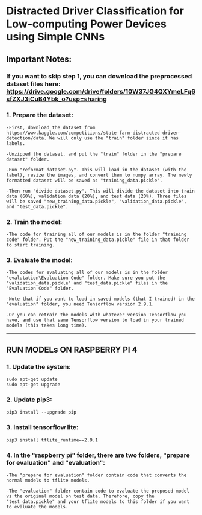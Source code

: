 # Distracted Driver Classification for Low-computing Power Devices using Simple CNNs

## Important Notes:

### If you want to skip step 1, you can download the preprocessed dataset files here: https://drive.google.com/drive/folders/10W37JG4QXYmeLFq6sfZXJ3iCuB4Ybk_o?usp=sharing

### 1. Prepare the dataset:

	-First, download the dataset from https://www.kaggle.com/competitions/state-farm-distracted-driver-detection/data. We will only use the "train" folder since it has labels.

	-Unzipped the dataset, and put the "train" folder in the "prepare dataset" folder.

	-Run "reformat dataset.py". This will load in the dataset (with the label), resize the images, and convert them to numpy array. The newly formatted dataset will be saved as "training_data.pickle".

	-Then run "divide dataset.py". This will divide the dataset into train data (60%), validation data (20%), and test data (20%). Three files will be saved "new_training_data.pickle", "validation_data.pickle", and "test_data.pickle".



### 2. Train the model:

	-The code for training all of our models is in the folder "training code" folder. Put the "new_training_data.pickle" file in that folder to start training.

### 3. Evaluate the model:
	
	-The codes for evaluating all of our models is in the folder "evalutation\Evaluation Code" folder. Make sure you put the "validation_data.pickle" and "test_data.pickle" files in the "Evaluation Code" folder.

	-Note that if you want to load in saved models (that I trained) in the "evaluation" folder, you need Tensorflow version 2.9.1.

	-Or you can retrain the models with whatever version Tensorflow you have, and use that same Tensorflow version to load in your trained models (this takes long time).

----------------------------------------------------------------------------------------------------------------------------------

## RUN MODELs ON RASPBERRY PI 4


### 1. Update the system:
	sudo apt-get update
	sudo apt-get upgrade
   
### 2. Update pip3:
	pip3 install --upgrade pip
   
### 3. Install tensorflow lite:
	pip3 install tflite_runtime==2.9.1

### 4. In the "raspberry pi" folder, there are two folders, "prepare for evaluation" and "evaluation":
	-The "prepare for evaluation" folder contain code that converts the normal models to tflite models.
   
	-The "evaluation" folder contain code to evaluate the proposed model vs the original model on test data. Therefore, copy the "test_data.pickle" and your tflite models to this folder if you want to evaluate the models.
   
